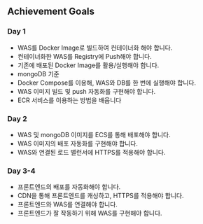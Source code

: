 ## Achievement Goals
### Day 1
- WAS를 Docker Image로 빌드하여 컨테이너화 해야 합니다.
- 컨테이너화한 WAS를 Registry에 Push해야 합니다.
- 기존에 배포된 Docker Image를 활용/실행해야 합니다.
- mongoDB 기준
- Docker Compose를 이용해, WAS와 DB를 한 번에 실행해야 합니다.
- WAS 이미지 빌드 및 push 자동화를 구현해야 합니다.
- ECR 서비스를 이용하는 방법을 배웁니다
### Day 2
- WAS 및 mongoDB 이미지를 ECS를 통해 배포해야 합니다.
- WAS 이미지의 배포 자동화를 구현해야 합니다.
- WAS와 연결된 로드 밸런서에 HTTPS를 적용해야 합니다.
### Day 3-4
- 프론트엔드의 배포를 자동화해야 합니다.
- CDN을 통해 프론트엔드를 캐싱하고, HTTPS를 적용해야 합니다.
- 프론트엔드와 WAS를 연결해야 합니다.
- 프론트엔드가 잘 작동하기 위해 WAS를 구현해야 합니다.
